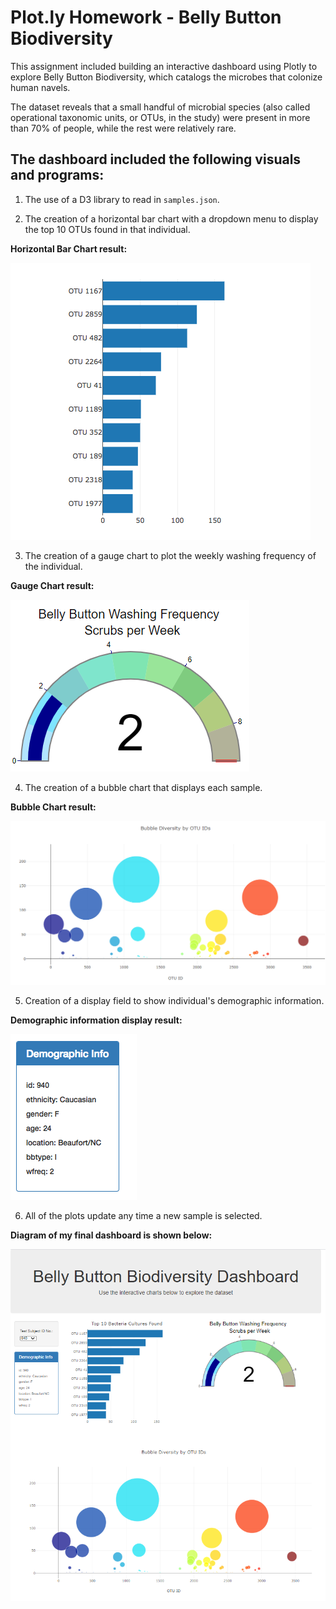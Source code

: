 # Plot.ly Homework - Belly Button Biodiversity

This assignment included building an interactive dashboard using Plotly to explore Belly Button Biodiversity, which catalogs the microbes that colonize human navels.

The dataset reveals that a small handful of microbial species (also called operational taxonomic units, or OTUs, in the study) were present in more than 70% of people, while the rest were relatively rare.

## The dashboard included the following visuals and programs:

1. The use of a D3 library to read in `samples.json`.

2. The creation of a horizontal bar chart with a dropdown menu to display the top 10 OTUs found in that individual.

**Horizontal Bar Chart result:**

  ![bar Chart](Images/hw01.png)

3. The creation of a gauge chart to plot the weekly washing frequency of the individual.

**Gauge Chart result:**

![Weekly Washing Frequency Gauge](Images/gauge_tv.png)

4. The creation of a bubble chart that displays each sample.

**Bubble Chart result:**

![Bubble Chart](Images/bubble_chart_tv.png)

5. Creation of a display field to show individual's demographic information.

**Demographic information display result:**

![hw](Images/hw03.png)

6. All of the plots update any time a new sample is selected.

**Diagram of my final dashboard is shown below:**

![hw](Images/full_page_tv.png)




